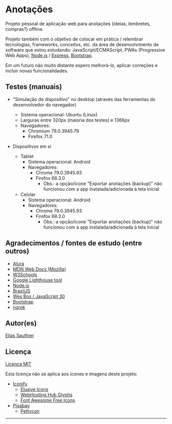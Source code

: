 # Anotações

Projeto pessoal de aplicação web para anotações (ideias, lembretes, compras?) offline.

Projeto também com o objetivo de colocar em prática / relembrar tecnologias, frameworks, conceitos, etc. da área de desenvolvimento de software que estou estudando: JavaScript/ECMAScript, PWAs (Progressive Web Apps), [Node.js](https://nodejs.org) / [Express](https://expressjs.com/), [Bootstrap](https://getbootstrap.com).

Em um futuro não muito distante espero melhorá-lo, aplicar correções e incluir novas funcionalidades.

## Testes (manuais)

  * "Simulação de dispositivo" no desktop (através das ferramentas do desenvolvedor do navegador)
    * Sistema operacional: Ubuntu (Linux)
    * Larguras entre 320px (maioria dos testes) e 1366px
    * Navegadores: 
      * Chromium 79.0.3945.79
      * Firefox 71.0

  * Dispositivos em si
    * Tablet
      * Sistema operacional: Android
      * Navegadores: 
        * Chrome 79.0.3945.93
        * Firefox 68.3.0
          * Obs.: a opção/ícone "Exportar anotações (backup)" não funcionou com a app instalada/adicionada à tela inicial
    * Celular
      * Sistema operacional: Android
      * Navegadores:
        * Chrome 79.0.3945.93
        * Firefox 68.3.0
          * Obs.: a opção/ícone "Exportar anotações (backup)" não funcionou com a app instalada/adicionada à tela inicial

## Agradecimentos / fontes de estudo (entre outros)

  * [Alura](https://www.alura.com.br/)
  * [MDN Web Docs (Mozilla)](https://developer.mozilla.org)
  * [W3Schools](https://www.w3schools.com)
  * [Google Lighthouse tool](https://developers.google.com/web/tools/lighthouse/)
  * [Node.js](https://nodejs.org)
  * [BrazilJS](https://braziljs.org/)
  * [Wes Bos / JavaScript 30](https://javascript30.com/)
  * [Bootstrap](https://getbootstrap.com/)
  * [ngrok](https://ngrok.com/)

## Autor(es)
[Elías Sauthier](https://github.com/Goliass)

## Licença
[Licença MIT](LICENSE.txt)

Esta licença não se aplica aos ícones e imagens deste projeto:
  - [Iconify](https://iconify.design)
    - [Elusive Icons](http://elusiveicons.com/license/)
    - [WebHosting Hub Glyphs](https://www.webhostinghub.com/glyphs/)
    - [Font Awesome Free Icons](https://fontawesome.com/license/free)
  - [Pixabay](https://pixabay.com/) 
    - [Pettycon](https://pixabay.com/users/pettycon-3307648/)

--- 
